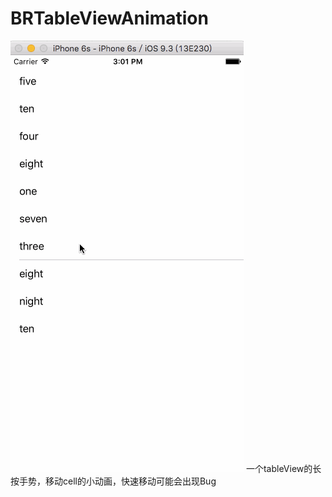# BRTableViewAnimation
![image](https://github.com/sorBhr/BRTableViewAnimation/blob/master/Untitled.gif)
一个tableView的长按手势，移动cell的小动画，快速移动可能会出现Bug
